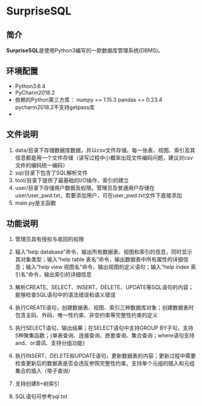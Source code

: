 ﻿# SurpriseSQL


## 简介

​     **SurpriseSQL**是使用Python3编写的一款数据库管理系统(DBMS)。



## 环境配置
- Python3.6.4
- PyCharm2018.2
- 依赖的Python第三方库：
  numpy == 1.15.3 
   pandas  == 0.23.4
  pycharm2018.2不支持getpass库
- 

## 文件说明

1. data/目录下存储数据库数据，并以csv文件存储。每一张表、视图、索引及其信息都是用一个文件存储（读写过程中小概率出现文件编码问题，建议对csv文件的编码统一编码）
2. sql/目录下包含了SQL解析文件
3. tool/目录下提供了最基础的I/O操作、索引的建立
4. user/目录下存储用户数据及权限。管理员及普通用户存储在user/user_pwd.txt，若要添加用户，可在user_pwd.txt文件下直接添加
5. main.py是主函数



## 功能说明

1. 管理员具有授权与收回的权限

2. 输入“help database”命令，输出所有数据表、视图和索引的信息，同时显示其对象类型；输入“help table 表名”命令，输出数据表中所有属性的详细信息；输入“help view 视图名”命令，输出视图的定义语句；输入“help index 索引名”命令，输出索引的详细信息

3. 解析CREATE、SELECT、INSERT、DELETE、UPDATE等SQL语句的内容；能够检查SQL语句中的语法错误和语义错误

4. 执行CREATE语句，创建数据表、视图、索引三种数据库对象；创建数据表时包含主码、外码、唯一性约束、非空约束等完整性约束的定义

5. 执行SELECT语句，输出结果；在SELECT语句中支持GROUP BY子句，支持5种聚集函数；{单表查询、连接查询、嵌套查询、集合查询；where语句支持and、or谓词、支持分组功能}

6. 执行INSERT、DELETE和UPDATE语句，更新数据表的内容；更新过程中需要检查更新后的数据表是否会违反参照完整性约束。支持单个元组的插入和元组集合的插入（带子查询）

7. 支持创建B+树索引

8. SQL语句可参考sql.txt 

   

   <!--必须在main.py所在的目录下运行main.py-->

